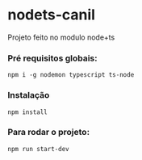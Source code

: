 # nodets-canil
Projeto feito no modulo node+ts

### Pré requisitos globais:
`npm i -g nodemon typescript ts-node`

### Instalação
`npm install`

### Para rodar o projeto:
`npm run start-dev `